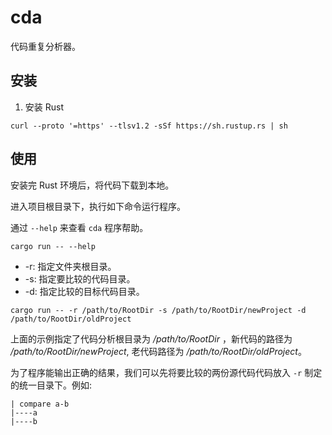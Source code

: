 # cda
代码重复分析器。

## 安装

1. 安装 Rust
  ```shell
  curl --proto '=https' --tlsv1.2 -sSf https://sh.rustup.rs | sh
  ```
   
## 使用
 
 安装完 Rust 环境后，将代码下载到本地。

 进入项目根目录下，执行如下命令运行程序。

通过 `--help` 来查看 `cda` 程序帮助。

```
cargo run -- --help
```

- -r: 指定文件夹根目录。
- -s: 指定要比较的代码目录。
- -d: 指定比较的目标代码目录。


```
cargo run -- -r /path/to/RootDir -s /path/to/RootDir/newProject -d /path/to/RootDir/oldProject
```
上面的示例指定了代码分析根目录为 _/path/to/RootDir_ ，新代码的路径为 _/path/to/RootDir/newProject_, 老代码路径为 _/path/to/RootDir/oldProject_。

为了程序能输出正确的结果，我们可以先将要比较的两份源代码代码放入 `-r` 制定的统一目录下。例如:

```
| compare a-b
|----a
|----b
```